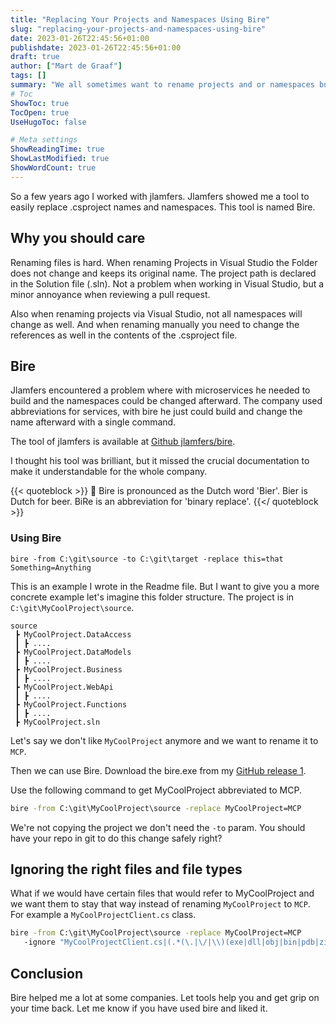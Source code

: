 ```yaml
---
title: "Replacing Your Projects and Namespaces Using Bire"
slug: "replacing-your-projects-and-namespaces-using-bire"
date: 2023-01-26T22:45:56+01:00
publishdate: 2023-01-26T22:45:56+01:00
draft: true
author: ["Mart de Graaf"]
tags: []
summary: "We all sometimes want to rename projects and or namespaces but VS makes it hard, why can't we just take one command to replace all? We can with bire."
# Toc
ShowToc: true
TocOpen: true
UseHugoToc: false

# Meta settings
ShowReadingTime: true
ShowLastModified: true
ShowWordCount: true
---
```


So a few years ago I worked with jlamfers. Jlamfers showed me a tool to easily replace .csproject names and namespaces. This tool is named Bire.

## Why you should care

Renaming files is hard. When renaming Projects in Visual Studio the Folder does not change and keeps its original name. The project path is declared in the Solution file (.sln). Not a problem when working in Visual Studio, but a minor annoyance when reviewing a pull request.

Also when renaming projects via Visual Studio, not all namespaces will change as well. And when renaming manually you need to change the references as well in the contents of the .csproject file.

## Bire

Jlamfers encountered a problem where with microservices he needed to build and the namespaces could be changed afterward. The company used abbreviations for services, with bire he just could build and change the name afterward with a single command.

The tool of jlamfers is available at [Github jlamfers/bire](https://github.com/jlamfers/bire).

I thought his tool was brilliant, but it missed the crucial documentation to make it understandable for the whole company.

{{< quoteblock >}}
:beer: Bire is pronounced as the Dutch word 'Bier'. Bier is Dutch for beer. BiRe is an abbreviation for 'binary replace'.
{{</ quoteblock >}}

### Using Bire

`bire -from C:\git\source -to C:\git\target -replace this=that Something=Anything`

This is an example I wrote in the Readme file. But I want to give you a more concrete example let's imagine this folder structure. The project is in `C:\git\MyCoolProject\source`.

```text
source
 ┣ MyCoolProject.DataAccess
 ┃ ┣ ....
 ┣ MyCoolProject.DataModels
 ┃ ┣ ....
 ┣ MyCoolProject.Business
 ┃ ┣ ....
 ┣ MyCoolProject.WebApi
 ┃ ┣ ....
 ┣ MyCoolProject.Functions
 ┃ ┣ ....
 ┣ MyCoolProject.sln
```

Let's say we don't like `MyCoolProject` anymore and we want to rename it to `MCP`.

Then we can use Bire. Download the bire.exe from my [GitHub release 1](https://github.com/martdegraaf/bire/releases/tag/1.0.0).

Use the following command to get MyCoolProject abbreviated to MCP.

```cmd
bire -from C:\git\MyCoolProject\source -replace MyCoolProject=MCP 
```

We're not copying the project we don't need the `-to` param. You should have your repo in git to do this change safely right?

## Ignoring the right files and file types

What if we would have certain files that would refer to MyCoolProject and we want them to stay that way instead of renaming `MyCoolProject` to `MCP`. For example a `MyCoolProjectClient.cs` class.

```cmd
bire -from C:\git\MyCoolProject\source -replace MyCoolProject=MCP 
   -ignore "MyCoolProjectClient.cs|(.*(\.|\/|\\)(exe|dll|obj|bin|pdb|zip|\.git|\.vs|cache|packages))$"
```

## Conclusion

Bire helped me a lot at some companies. Let tools help you and get grip on your time back. Let me know if you have used bire and liked it.

